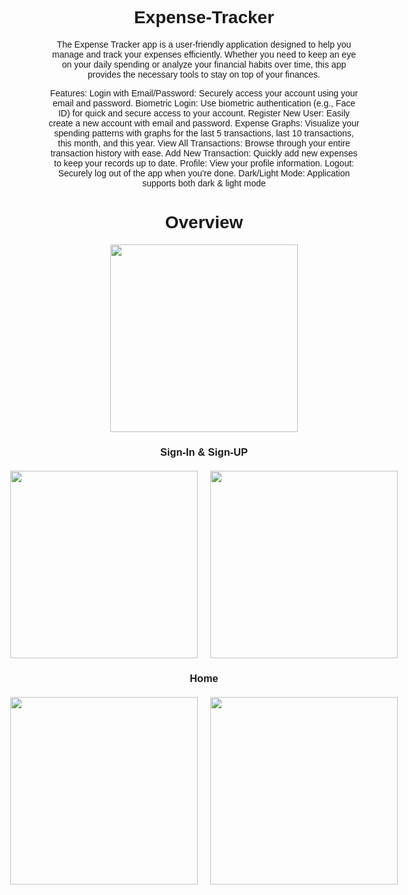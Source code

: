 # Expense-Tracker
The Expense Tracker app is a user-friendly application designed to help you manage and track your expenses efficiently. Whether you need to keep an eye on your daily spending or analyze your financial habits over time, this app provides the necessary tools to stay on top of your finances.

Features:
Login with Email/Password: Securely access your account using your email and password.
Biometric Login: Use biometric authentication (e.g., Face ID) for quick and secure access to your account.
Register New User: Easily create a new account with email and password.
Expense Graphs: Visualize your spending patterns with graphs for the last 5 transactions, last 10 transactions, this month, and this year.
View All Transactions: Browse through your entire transaction history with ease.
Add New Transaction: Quickly add new expenses to keep your records up to date.
Profile: View your profile information.
Logout: Securely log out of the app when you're done.
Dark/Light Mode: Application supports both dark & light mode


<head>
    <meta charset="UTF-8">
    <meta name="viewport" content="width=device-width, initial-scale=1.0">
    <title>Image Display</title>
    <style>
        body {
            font-family: Arial, sans-serif;
            text-align: center;
        }
        .image-container {
            display: flex;
            justify-content: center;
            gap: 20px;
            margin-top: 20px;
        }
    </style>
</head>
<body>
    <h1>Overview</h1>
    <img src="https://github.com/user-attachments/assets/bb093327-7122-4513-a708-b1c861a82f57" width="300" />
    <h3>Sign-In & Sign-UP</h3>
    <div class="image-container">
        <img src="https://github.com/user-attachments/assets/390d79a2-0978-4def-8f68-e495633175d4" width="300">
        <img src="https://github.com/user-attachments/assets/3b4408f5-7599-46d0-acf9-c0592181d22b" width="300">
    </div>
   <h3>Home</h3>
    <div class="image-container">
        <img src="https://github.com/user-attachments/assets/7977a3b7-9964-4ad1-a29a-247d3dbb4495" width="300">
        <img src="https://github.com/user-attachments/assets/b0314c67-c720-4d04-9cad-be6fa7667ea8" width="300">
    </div>
</body>
